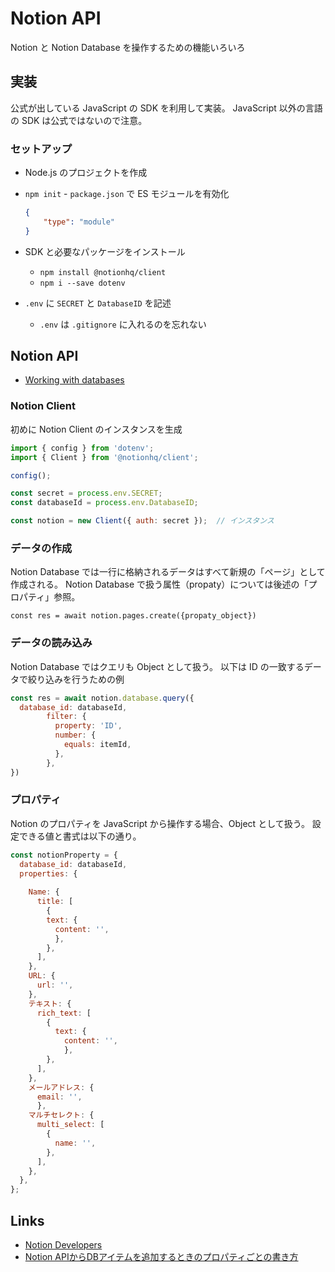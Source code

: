 # Notion API

Notion と Notion Database を操作するための機能いろいろ

## 実装

公式が出している JavaScript の SDK を利用して実装。
JavaScript 以外の言語の SDK は公式ではないので注意。

### セットアップ

- Node.js のプロジェクトを作成
- `npm init` - `package.json` で ES モジュールを有効化

  ```package.json
  {
      "type": "module"
  }
  ```

- SDK と必要なパッケージをインストール
  - `npm install @notionhq/client`
  - `npm i --save dotenv`
- `.env` に `SECRET` と `DatabaseID` を記述
  - `.env` は `.gitignore` に入れるのを忘れない

## Notion API

- [Working with databases](https://developers.notion.com/docs/working-with-databases)

### Notion Client
初めに Notion Client のインスタンスを生成

```js
import { config } from 'dotenv';
import { Client } from '@notionhq/client';

config();

const secret = process.env.SECRET;
const databaseId = process.env.DatabaseID;

const notion = new Client({ auth: secret });  // インスタンス
```

### データの作成
Notion Database では一行に格納されるデータはすべて新規の「ページ」として作成される。
Notion Database で扱う属性（propaty）については後述の「プロパティ」参照。

`const res = await notion.pages.create({propaty_object})`

### データの読み込み
Notion Database ではクエリも Object として扱う。
以下は ID の一致するデータで絞り込みを行うための例

```js
const res = await notion.database.query({
  database_id: databaseId,
        filter: {
          property: 'ID',
          number: {
            equals: itemId,
          },
        },
})
```

### プロパティ

Notion のプロパティを JavaScript から操作する場合、Object として扱う。
設定できる値と書式は以下の通り。

```js
const notionProperty = {
  database_id: databaseId,
  properties: {
    
    Name: {
      title: [
        {
        text: {
          content: '',
          },
        },
      ],
    },
    URL: {
      url: '',
    },
    テキスト: {
      rich_text: [
        {
          text: {
            content: '',
            },
        },
      ],
    },
    メールアドレス: {
      email: '',
      },
    マルチセレクト: {
      multi_select: [
        {
          name: '',
        },
      ],
    },
  },
};

```

## Links

- [Notion Developers](https://developers.notion.com/)
- [Notion APIからDBアイテムを追加するときのプロパティごとの書き方](https://www.6666666.jp/blog/post/20210617/)

